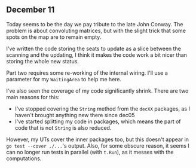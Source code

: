 ## December 11

Today seems to be the day we pay tribute to the late John Conway. The problem is about convoluting matrices, but with
the slight trick that some spots on the map are to remain empty.

I've written the code storing the seats to update as a slice between the scanning and the updating, I think it makes the
code work a bit nicer than storing the whole new status.

Part two requires some re-working of the internal wiring. I'll use a parameter for my `WaitingArea` to help me here.

I've also seen the coverage of my code significantly shrink. There are two main reasons for this:
- I've stopped covering the `String` method from the `decXX` packages, as I haven't brought anything new there since dec05
- I've started splitting my code in packages, which means the part of code that is not `String` is also reduced.

However, my UTs cover the inner packages too, but this doesn't appear in `go test --cover ./...`'s output. Also, for some obscure reason, it seems I can no longer run tests in parallel (with `t.Run`), as it messes with the computations.
